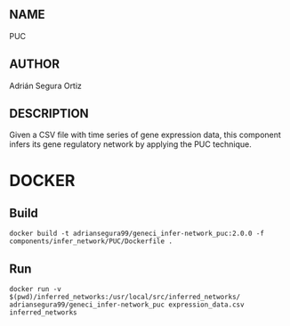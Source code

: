 ## NAME

PUC

## AUTHOR

Adrián Segura Ortiz

## DESCRIPTION

Given a CSV file with time series of gene expression data, this component infers its gene regulatory network by applying the PUC technique.

# DOCKER

## Build

```
docker build -t adriansegura99/geneci_infer-network_puc:2.0.0 -f components/infer_network/PUC/Dockerfile .
```

## Run

```
docker run -v $(pwd)/inferred_networks:/usr/local/src/inferred_networks/ adriansegura99/geneci_infer-network_puc expression_data.csv inferred_networks
```
